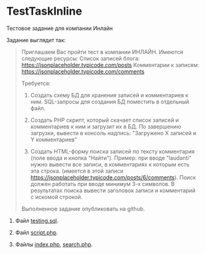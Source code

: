 # TestTaskInline
Тестовое задание для компании Инлайн

Задание выглядит так:
>Приглашаем Вас пройти тест в компании ИНЛАЙН.
>Имеются следующие ресурсы:
>Список записей блога: https://jsonplaceholder.typicode.com/posts
>Комментарии к записям: https://jsonplaceholder.typicode.com/comments
>
> Требуется:
>
>1. Создать схему БД для хранения записей и комментариев к ним. SQL-запросы для создания БД поместить в отдельный файл.
>
>2. Создать PHP скрипт, который скачает список записей и комментариев к ним и загрузит их в БД. По завершению загрузки, вывести в консоль надпись: "Загружено Х записей и Y комментариев"
>
>3. Создать HTML-форму поиска записей по тексту комментария (поле ввода и кнопка "Найти"). Пример: при вводе "laudanti" нужно вывести все записи, в комментариях к которым есть эта строка. (имеется в этой записи https://jsonplaceholder.typicode.com/posts/6/comments). Поиск должен работать при вводе минимум 3-х символов. В результатах поиска вывести заголовок записи и комментарий с искомой строкой.
>
> 
>Выполненное задание опубликовать на github.

1. Файл [testing.sql](https://github.com/MihailZakolyukin/TestTaskInline/blob/main/testing.sql).

2. Файл [script.php](https://github.com/MihailZakolyukin/TestTaskInline/blob/main/Test/script.php).

3. Файлы [index.php](https://github.com/MihailZakolyukin/TestTaskInline/blob/main/Test/index.php), [search.php](https://github.com/MihailZakolyukin/TestTaskInline/blob/main/Test/search.php).
